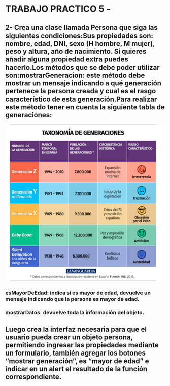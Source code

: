 # TRABAJO PRACTICO 5 - 

## 2- Crea una clase llamada Persona que siga las siguientes condiciones:Sus propiedades son: nombre, edad, DNI, sexo (H hombre, M mujer), peso y altura, año de nacimiento. Si quieres añadir alguna propiedad extra puedes hacerlo.Los métodos que se debe poder utilizar  son:mostrarGeneracion: este método debe mostrar un mensaje indicando a qué generación pertenece la persona creada y cual es el rasgo característico de esta generación.Para realizar este método tener en cuenta la siguiente tabla de generaciones:

![tabla de generaciones](./image.png)

### esMayorDeEdad: indica si es mayor de edad, devuelve un mensaje indicando que la persona es mayor de edad.
### mostrarDatos: devuelve toda la información del objeto.

## Luego crea la interfaz necesaria para que el usuario pueda crear un objeto persona, permitiendo ingresar las propiedades mediante un formulario, también agregar los botones “mostrar generación”, es “mayor de edad” e indicar en un alert el resultado de la función correspondiente.
